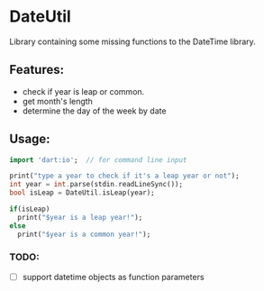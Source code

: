 # DateUtil

Library containing some missing functions to the DateTime library.

## Features:
- check if year is leap or common.
- get month's length
- determine the day of the week by date

## Usage:
```dart
import 'dart:io';  // for command line input

print("type a year to check if it's a leap year or not");
int year = int.parse(stdin.readLineSync());
bool isLeap = DateUtil.isLeap(year);

if(isLeap)
  print("$year is a leap year!");
else
  print("$year is a common year!");
```

### TODO:
- [ ] support datetime objects as function parameters
